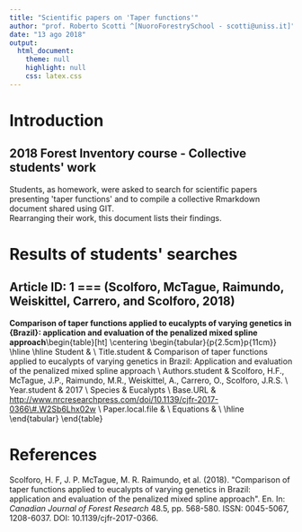 ```yaml
---
title: "Scientific papers on 'Taper functions'"
author: "prof. Roberto Scotti ^[NuoroForestrySchool - scotti@uniss.it]"
date: "13 ago 2018"
output:
  html_document:
    theme: null
    highlight: null
    css: latex.css
---
```



   


# Introduction

## 2018 Forest Inventory course - Collective students' work
Students, as homework, were asked to search for scientific papers presenting 'taper functions' and to compile a collective Rmarkdown document shared using GIT.  
Rearranging their work, this document lists their findings.  

# Results of students' searches


## Article ID: 1 === (Scolforo, McTague, Raimundo, Weiskittel, Carrero, and Scolforo, 2018)
 
**Comparison of taper functions applied to eucalypts of varying genetics in {Brazil}: application and evaluation of the penalized mixed spline approach**\begin{table}[ht]
\centering
\begin{tabular}{p{2.5cm}p{11cm}}
  \hline
  \hline
Student &  \\ 
  Title.student & Comparison of taper functions applied to eucalypts of varying genetics in Brazil: Application and evaluation of the penalized mixed spline approach \\ 
  Authors.student & Scolforo, H.F., McTague, J.P., Raimundo, M.R., Weiskittel, A., Carrero, O., Scolforo, J.R.S. \\ 
  Year.student & 2017 \\ 
  Species & Eucalypts \\ 
  Base.URL & http://www.nrcresearchpress.com/doi/10.1139/cjfr-2017-0366\#.W2Sb6Lhx02w \\ 
  Paper.local.file &  \\ 
  Equations &  \\ 
   \hline
\end{tabular}
\end{table}


# References
Scolforo, H. F, J. P. McTague, M. R. Raimundo, et al. (2018).
"Comparison of taper functions applied to eucalypts of varying
genetics in Brazil: application and evaluation of the penalized
mixed spline approach". En. In: _Canadian Journal of Forest
Research_ 48.5, pp. 568-580. ISSN: 0045-5067, 1208-6037. DOI:
10.1139/cjfr-2017-0366.
